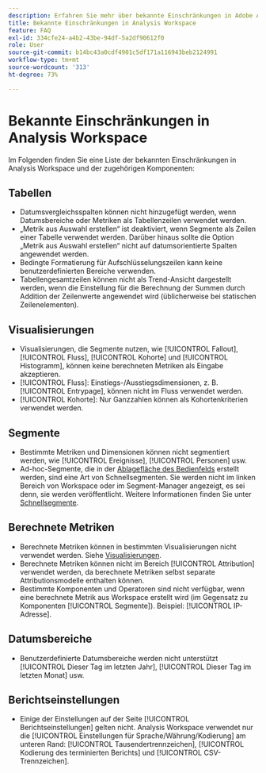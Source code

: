 ```yaml
---
description: Erfahren Sie mehr über bekannte Einschränkungen in Adobe Analysis Workspace und den zugehörigen Komponenten.
title: Bekannte Einschränkungen in Analysis Workspace
feature: FAQ
exl-id: 334cfe24-a4b2-43be-94df-5a2df90612f0
role: User
source-git-commit: b14bc43a0cdf4901c5df171a116943beb2124991
workflow-type: tm+mt
source-wordcount: '313'
ht-degree: 73%

---
```


# Bekannte Einschränkungen in Analysis Workspace

Im Folgenden finden Sie eine Liste der bekannten Einschränkungen in Analysis Workspace und der zugehörigen Komponenten:

## Tabellen

* Datumsvergleichsspalten können nicht hinzugefügt werden, wenn Datumsbereiche oder Metriken als Tabellenzeilen verwendet werden.
* „Metrik aus Auswahl erstellen“ ist deaktiviert, wenn Segmente als Zeilen einer Tabelle verwendet werden. Darüber hinaus sollte die Option „Metrik aus Auswahl erstellen“ nicht auf datumsorientierte Spalten angewendet werden.
* Bedingte Formatierung für Aufschlüsselungszeilen kann keine benutzerdefinierten Bereiche verwenden.
* Tabellengesamtzeilen können nicht als Trend-Ansicht dargestellt werden, wenn die Einstellung für die Berechnung der Summen durch Addition der Zeilenwerte angewendet wird (üblicherweise bei statischen Zeilenelementen).

## Visualisierungen

* Visualisierungen, die Segmente nutzen, wie [!UICONTROL Fallout], [!UICONTROL Fluss], [!UICONTROL Kohorte] und [!UICONTROL Histogramm], können keine berechneten Metriken als Eingabe akzeptieren.
* [!UICONTROL Fluss]: Einstiegs-/Ausstiegsdimensionen, z. B. [!UICONTROL Entrypage], können nicht im Fluss verwendet werden.
* [!UICONTROL Kohorte]: Nur Ganzzahlen können als Kohortenkriterien verwendet werden.

## Segmente

* Bestimmte Metriken und Dimensionen können nicht segmentiert werden, wie [!UICONTROL Ereignisse], [!UICONTROL Personen] usw.
* Ad-hoc-Segmente, die in der [Ablagefläche des Bedienfelds](/help/analysis-workspace/c-panels/panels.md) erstellt werden, sind eine Art von Schnellsegmenten. Sie werden nicht im linken Bereich von Workspace oder im Segment-Manager angezeigt, es sei denn, sie werden veröffentlicht. Weitere Informationen finden Sie unter [Schnellsegmente](/help/components/filters/quick-filters.md).

## Berechnete Metriken

* Berechnete Metriken können in bestimmten Visualisierungen nicht verwendet werden. Siehe [Visualisierungen](#visualizations).
* Berechnete Metriken können nicht im Bereich [!UICONTROL Attribution] verwendet werden, da berechnete Metriken selbst separate Attributionsmodelle enthalten können.
* Bestimmte Komponenten und Operatoren sind nicht verfügbar, wenn eine berechnete Metrik aus Workspace erstellt wird (im Gegensatz zu Komponenten [!UICONTROL  Segmente]). Beispiel: [!UICONTROL IP-Adresse].

## Datumsbereiche

* Benutzerdefinierte Datumsbereiche werden nicht unterstützt [!UICONTROL Dieser Tag im letzten Jahr], [!UICONTROL Dieser Tag im letzten Monat] usw.


## Berichtseinstellungen

* Einige der Einstellungen auf der Seite [!UICONTROL Berichtseinstellungen] gelten nicht. Analysis Workspace verwendet nur die [!UICONTROL Einstellungen für Sprache/Währung/Kodierung] am unteren Rand: [!UICONTROL Tausendertrennzeichen], [!UICONTROL Kodierung des terminierten Berichts] und [!UICONTROL CSV-Trennzeichen].

